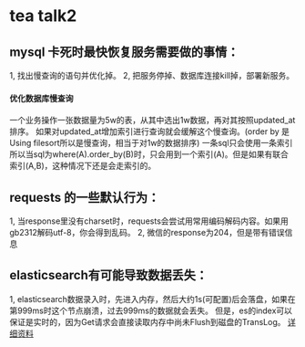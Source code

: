 # tea talk2
## mysql 卡死时最快恢复服务需要做的事情：
1, 找出慢查询的语句并优化掉。
2, 把服务停掉、数据库连接kill掉，部署新服务。
#### 优化数据库慢查询
一个业务操作一张数据量为5w的表，从其中选出1w数据，再对其按照updated_at 排序。
如果对updated_at增加索引进行查询就会缓解这个慢查询。(order by 是Using filesort所以是慢查询，相当于对1w的数据排序)
一条sql只会使用一条索引所以当sql为where(A).order_by(B)时，只会用到一个索引(A)。但是如果有联合索引(A,B)，这种情况下还是会走索引的。

## requests 的一些默认行为：
1, 当response里没有charset时，requests会尝试用常用编码解码内容。如果用gb2312解码utf-8，你会得到乱码。
2, 微信的response为204，但是带有错误信息

## elasticsearch有可能导致数据丢失：
1, elasticsearch数据录入时，先进入内存，然后大约1s(可配置)后会落盘，如果在第999ms时这个节点崩溃，过去999ms的数据就会丢失。
但是，es的index可以保证是实时的，因为Get请求会直接读取内存中尚未Flush到磁盘的TransLog。
[详细资料](https://zhuanlan.zhihu.com/p/34669354)
